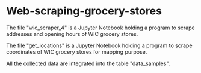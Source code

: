 # Web-scraping-grocery-stores

The file "wic_scraper_4" is a Jupyter Notebook holding a program to scrape addresses and opening hours of WIC grocery stores.

The file "get_locations" is a Jupyter Notebook holding a program to scrape coordinates of WIC grocery stores for mapping purpose. 

All the collected data are integrated into the table "data_samples".
